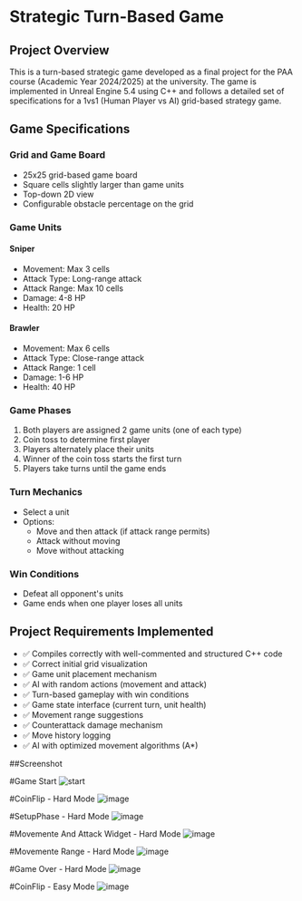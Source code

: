 # Strategic Turn-Based Game

## Project Overview
This is a turn-based strategic game developed as a final project for the PAA course (Academic Year 2024/2025) at the university. The game is implemented in Unreal Engine 5.4 using C++ and follows a detailed set of specifications for a 1vs1 (Human Player vs AI) grid-based strategy game.

## Game Specifications

### Grid and Game Board
- 25x25 grid-based game board
- Square cells slightly larger than game units
- Top-down 2D view
- Configurable obstacle percentage on the grid

### Game Units

#### Sniper
- Movement: Max 3 cells
- Attack Type: Long-range attack
- Attack Range: Max 10 cells
- Damage: 4-8 HP
- Health: 20 HP

#### Brawler
- Movement: Max 6 cells
- Attack Type: Close-range attack
- Attack Range: 1 cell
- Damage: 1-6 HP
- Health: 40 HP

### Game Phases
1. Both players are assigned 2 game units (one of each type)
2. Coin toss to determine first player
3. Players alternately place their units
4. Winner of the coin toss starts the first turn
5. Players take turns until the game ends

### Turn Mechanics
- Select a unit
- Options:
  - Move and then attack (if attack range permits)
  - Attack without moving
  - Move without attacking

### Win Conditions
- Defeat all opponent's units
- Game ends when one player loses all units

## Project Requirements Implemented
- ✅ Compiles correctly with well-commented and structured C++ code
- ✅ Correct initial grid visualization
- ✅ Game unit placement mechanism
- ✅ AI with random actions (movement and attack)
- ✅ Turn-based gameplay with win conditions
- ✅ Game state interface (current turn, unit health)
- ✅ Movement range suggestions
- ✅ Counterattack damage mechanism
- ✅ Move history logging
- ✅ AI with optimized movement algorithms (A*)

##Screenshot

#Game Start
![start](https://github.com/user-attachments/assets/dd34540f-7be6-4894-bd54-95a06d6c1bda)

#CoinFlip - Hard Mode
![image](https://github.com/user-attachments/assets/d4feaacc-0c9d-4569-bd58-7971eeecb101)

#SetupPhase - Hard Mode
![image](https://github.com/user-attachments/assets/b270fa03-cb30-48b0-98a6-2b0ba5f8788e)

#Movemente And Attack Widget - Hard Mode
![image](https://github.com/user-attachments/assets/2343d584-a7cd-4e74-a60d-a040c8a230cc)

#Movemente Range - Hard Mode
![image](https://github.com/user-attachments/assets/6e69fea2-7276-4def-9c92-821332c4406a)

#Game Over - Hard Mode
![image](https://github.com/user-attachments/assets/86b6362f-fc9d-41a6-a226-30a0647ce9cb)

#CoinFlip - Easy Mode
![image](https://github.com/user-attachments/assets/5ef0fba1-8f52-45f2-a389-548a061f8a4a)
